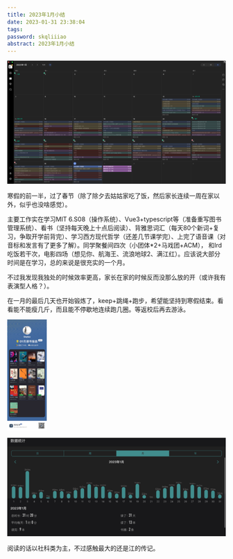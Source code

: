 ```yaml
---
title: 2023年1月小结
date: 2023-01-31 23:38:04
tags:
password: skqliiiao
abstract: 2023年1月小结
---
```


![image-20230131233822487](https://raw.githubusercontent.com/SkqLiiiao/image/main/image-20230131233822487.png)

寒假的前一半，过了春节（除了除夕去姑姑家吃了饭，然后家长连续一周在家以外，似乎也没啥感觉）。

主要工作实在学习MIT 6.S08（操作系统）、Vue3+typescript等（准备重写图书管理系统）、看书（坚持每天晚上十点后阅读）、背雅思词汇（每天80个新词+复习，争取开学前背完）、学习西方现代哲学（还差几节课学完）、上完了语音课（对音标和发言有了更多了解）。同学聚餐间四次（小团体*2+马戏团+ACM）， 和lrd吃饭若干次，电影四场（想见你、航海王、流浪地球2、满江红）。应该说大部分时间是在学习，总的来说是很充实的一个月。

不过我发现我独处的时候效率更高，家长在家的时候反而没那么放的开（或许我有表演型人格？）。

在一月的最后几天也开始锻炼了，keep+跳绳+跑步，希望能坚持到寒假结束。看看能不能瘦几斤，而且能不停歇地连续跑几圈。等返校后再去游泳。

<img src="https://raw.githubusercontent.com/SkqLiiiao/image/main/IMG_3566.jpeg" alt="IMG_3566" style="zoom:25%;" />

![image-20230131234248178](https://raw.githubusercontent.com/SkqLiiiao/image/main/image-20230131234248178.png)

阅读的话以社科类为主，不过感触最大的还是江的传记。
